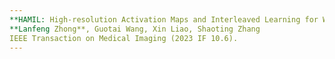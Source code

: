 ```yaml
---
**HAMIL: High-resolution Activation Maps and Interleaved Learning for Weakly Supervised Segmentation of Histopathological Images**
**Lanfeng Zhong**, Guotai Wang, Xin Liao, Shaoting Zhang
IEEE Transaction on Medical Imaging (2023 IF 10.6).
---
```

